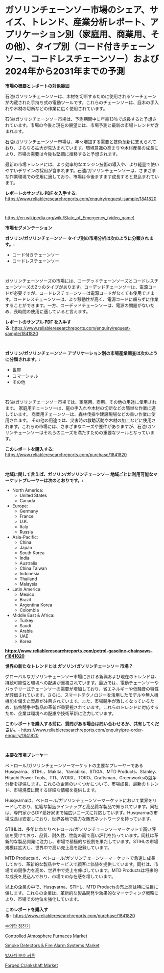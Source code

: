 <p><h1>ガソリンチェーンソー市場のシェア、サイズ、トレンド、産業分析レポート、アプリケーション別（家庭用、商業用、その他）、タイプ別（コード付きチェーンソー、コードレスチェーンソー）および2024年から2031年までの予測</h1></p><p><strong>市場の概要とレポートの対象範囲</strong></p>
<p><p>石油/ガソリンチェーンソーは、木材を切断するために使用されるソーチェーンが内蔵された手持ち式の電動ツールです。これらのチェーンソーは、庭木の手入れや木材の切断などの作業に広く使用されています。</p><p>石油/ガソリンチェーンソー市場は、予測期間中に年率13％で成長すると予想されています。市場の今後と現在の展望には、市場予測と最新の市場トレンドが含まれます。</p><p>石油/ガソリンチェーンソー市場は、年々増加する需要と技術革新に支えられており、さらなる拡大が見込まれています。環境意識の高まりや木材産業の成長により、市場の需要は今後も堅調に推移すると予想されます。</p><p>最新の市場トレンドには、より効率的なエンジン技術の導入や、より軽量で使いやすいデザインの採用が含まれます。石油/ガソリンチェーンソーは、さまざまな作業環境での使用に適しており、市場は今後ますます成長すると見込まれています。</p></p>
<p><strong>レポートのサンプル PDF を入手する:</strong> <a href="https://www.reliableresearchreports.com/enquiry/request-sample/1841820">https://www.reliableresearchreports.com/enquiry/request-sample/1841820</a></p>
<p>&nbsp;</p>
<p><a href="https://en.wikipedia.org/wiki/State_of_Emergency_(video_game)">https://en.wikipedia.org/wiki/State_of_Emergency_(video_game)</a></p>
<p><strong>市場セグメンテーション</strong></p>
<p><strong>ガソリン/ガソリンチェーンソー タイプ別の市場分析は次のように分類されます。:</strong></p>
<p><ul><li>コード付きチェーンソー</li><li>コードレスチェーンソー</li></ul></p>
<p>&nbsp;</p>
<p><p>ガソリンチェーンソーズの市場には、コーデッドチェーンソーズとコードレスチェーンソーズの2つのタイプがあります。コーデッドチェーンソーは、電源コードが必要ですが、コードレスチェーンソーは電源コードがなくても使用できます。コードレスチェーンソーは、より移動性が高く、電源コードに頼らずに作業することができます。一方、コーデッドチェーンソーは、電源の問題がないため、長時間の使用に適していると言えます。</p></p>
<p><strong>レポートのサンプル PDF を入手する:</strong>&nbsp;<a href="https://www.reliableresearchreports.com/enquiry/request-sample/1841820">https://www.reliableresearchreports.com/enquiry/request-sample/1841820</a></p>
<p>&nbsp;</p>
<p><strong> ガソリン/ガソリンチェーンソー アプリケーション別の市場産業調査は次のように分類されます。:</strong></p>
<p><ul><li>世帯</li><li>コマーシャル</li><li>その他</li></ul></p>
<p>&nbsp;</p>
<p><p>石油/ガソリンチェーンソー市場では、家庭用、商用、その他の用途に使用されます。 家庭用チェーンソーは、庭の手入れや木材の切断などの簡単な作業に適しています。 商業用チェーンソーは、森林伐採や建設現場などの重い作業に使用されます。 その他の用途では、災害時の救助活動や木材の加工などに使用されます。これらの市場には、さまざまなニーズや要件がありますが、石油/ガソリンチェーンソーはそれらのニーズを満たすための重要なツールとなっています。</p></p>
<p><strong>このレポートを購入する:</strong>&nbsp; <a href="https://www.reliableresearchreports.com/purchase/1841820">https://www.reliableresearchreports.com/purchase/1841820</a></p>
<p>&nbsp;</p>
<p><strong>地域に関して言えば、ガソリン/ガソリンチェーンソー 地域ごとに利用可能なマーケットプレーヤーは次のとおりです。:</strong></p>
<p><ul>
    <li>
        North America:
        <ul>
            <li>United States</li>
            <li>Canada</li>
        </ul>
    </li>
    <li>
        Europe:
        <ul>
            <li>Germany</li>
            <li>France</li>
            <li>U.K.</li>
            <li>Italy</li>
            <li>Russia</li>
        </ul>
    </li>
    <li>
        Asia-Pacific:
        <ul>
            <li>China</li>
            <li>Japan</li>
            <li>South Korea</li>
            <li>India</li>
            <li>Australia</li>
            <li>China Taiwan</li>
            <li>Indonesia</li>
            <li>Thailand</li>
            <li>Malaysia</li>
        </ul>
    </li>
    <li>
        Latin America:
        <ul>
            <li>Mexico</li>
            <li>Brazil</li>
            <li>Argentina Korea</li>
            <li>Colombia</li>
        </ul>
    </li>
    <li>
        Middle East & Africa:
        <ul>
            <li>Turkey</li>
            <li>Saudi</li>
            <li>Arabia</li>
            <li>UAE</li>
            <li>Korea</li>
        </ul>
    </li>
    </ul></p>
<p><strong><a href="https://www.reliableresearchreports.com/petrol-gasoline-chainsaws-r1841820">https://www.reliableresearchreports.com/petrol-gasoline-chainsaws-r1841820</a></strong>&nbsp;</p>
<p><strong>世界の新たなトレンドとは ガソリン/ガソリンチェーンソー 市場？</strong></p>
<p><p>グローバルなガソリンチェーンソー市場における新興および現在のトレンドは、持続可能性と環境への配慮が重視されています。最近では、電動チェーンソーやバッテリー式チェーンソーの需要が増加しており、省エネルギーや低騒音の特性が評価されています。さらに、スマートテクノロジーを活用したモデルや無人機機能を備えた製品が注目されています。また、市場競争が激しくなっているため、価格競争や製品の革新が重要視されています。これらのトレンドに対応するため、企業は環境への配慮や技術革新に注力しています。</p></p>
<p><strong>このレポートを購入する前に、質問がある場合は問い合わせるか、共有してください。</strong>- <a href="https://www.reliableresearchreports.com/enquiry/pre-order-enquiry/1841820">https://www.reliableresearchreports.com/enquiry/pre-order-enquiry/1841820</a></p>
<p>&nbsp;</p>
<p><strong>主要な市場プレーヤー</strong></p>
<p><p>ペトロール/ガソリンチェーンソーマーケットの主要なプレーヤーであるHusqvarna、STIHL、Makita、Yamabiko、STIGA、MTD Products、Stanley、Hitachi Power Tools、TTI、WORX、TORO、Craftsman、Greenworksの競争分析を提供します。これらの企業のいくつかについて、市場成長、最新のトレンド、市場規模に関する詳細な情報を提供します。</p><p>Husqvarnaは、ペトロール/ガソリンチェーンソーマーケットにおいて業界をリードしており、広範な製品ラインナップと高品質な製品で知られています。同社は、専門家からDIY愛好家まで幅広いニーズに対応しています。Husqvarnaの市場成長は安定しており、世界各地で強力な販売ネットワークを持っています。</p><p>STIHLは、多年にわたりペトロール/ガソリンチェーンソーマーケットで高い評価を受けており、品質、耐久性、性能の面で高い評判を持っています。同社は革新的な製品開発に注力し、市場で積極的な役割を果たしています。STIHLの市場規模は拡大し、世界中で高い売上高を記録しています。</p><p>MTD Productsは、ペトロール/ガソリンチェーンソーマーケットで急速に成長しており、革新的な製品やサービスで顧客に価値を提供しています。同社は、市場での競争力を高め、世界中で売上を伸ばしています。MTD Productsは将来的な成長を見込んでおり、市場での存在感を増しています。</p><p>以上の企業の中で、Husqvarna、STIHL、MTD Productsの売上高は特に注目に値します。これらの企業は、革新的な製品開発や効果的なマーケティング戦略により、市場での地位を強化しています。</p></p>
<p><strong>このレポートを購入する:</strong>&nbsp;&nbsp;<a href="https://www.reliableresearchreports.com/purchase/1841820">https://www.reliableresearchreports.com/purchase/1841820</a></p>
<p><p><a href="https://github.com/hzumrdvas204296/Market-Research-Report-List-2/blob/main/7636602173201.md">수의학 청진기</a></p><p><a href="https://issuu.com/reportprime-2/docs/controlled-atmosphere-furnaces-market-size-2030.pp">Controlled Atmosphere Furnaces Market</a></p><p><a href="https://www.linkedin.com/pulse/smoke-detectors-amp-fire-alarm-systems-market-size-share-trends-qg2wc?trackingId=k%2F4lQiqlrwgi7l%2FsBk0%2FlQ%3D%3D">Smoke Detectors & Fire Alarm Systems Market</a></p><p><a href="https://github.com/PhilToryphy7876567/Market-Research-Report-List-2/blob/main/2252368173202.md">방사선 보호 커튼</a></p><p><a href="https://github.com/nathandecarvalho/Market-Research-Report-List-4/blob/main/forged-crankshaft-market.md">Forged Crankshaft Market</a></p></p>